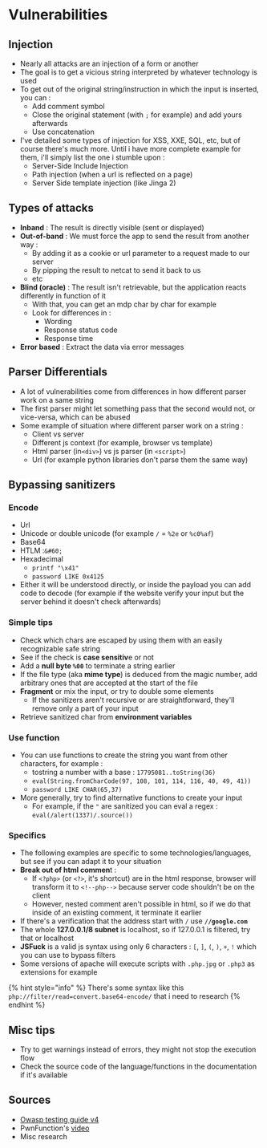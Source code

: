 # Vulnerabilities

## Injection

* Nearly all attacks are an injection of a form or another
* The goal is to get a vicious string interpreted by whatever technology is used
* To get out of the original string/instruction in which the input is inserted, you can :
  * Add comment symbol
  * Close the original statement \(with `;` for example\) and add yours afterwards
  * Use concatenation
* I've detailed some types of injection for XSS, XXE, SQL, etc, but of course there's much more. Until i have more complete example for them, i'll simply list the one i stumble upon :
  * Server-Side Include Injection
  * Path injection \(when a url is reflected on a page\)
  * Server Side template injection \(like Jinga 2\)

## Types of attacks

* **Inband** : The result is directly visible \(sent or displayed\)
* **Out-of-band** : We must force the app to send the result from another way : 
  * By adding it as a cookie or url parameter to a request made to our server
  * By pipping the result to netcat to send it back to us
  * etc
* **Blind \(oracle\)** : The result isn't retrievable, but the application reacts differently in function of it
  * With that, you can get an mdp char by char for example
  * Look for differences in : 
    * Wording
    * Response status code
    * Response time
* **Error based** : Extract the data via error messages

## Parser Differentials

* A lot of vulnerabilities come from differences in how different parser work on a same string
* The first parser might let something pass that the second would not, or vice-versa, which can be abused
* Some example of situation where different parser work on a string :
  * Client vs server
  * Different js context \(for example, browser vs template\)
  * Html parser \(in`<div>`\) vs js parser \(in `<script>`\)
  * Url  \(for example python libraries don't parse them the same way\)

## Bypassing sanitizers

### Encode

* Url
* Unicode or double unicode \(for example `/` = `%2e` or `%c0%af`\)
* Base64
* HTLM  :`&#60;`
* Hexadecimal
  * `printf "\x41"`
  * `password LIKE 0x4125`
* Either it will be understood directly, or inside the payload you can add code to decode \(for example if the website verify your input but the server behind it doesn't check afterwards\)

### Simple tips

* Check which chars are escaped by using them with an easily recognizable safe string
* See if the check is **case sensitiv**e or not
* Add a **null byte `%00`** to terminate a string earlier
* If the file type \(aka **mime type**\) is deduced from the magic number, add arbitrary ones that are accepted at the start of the file
* **Fragment** or mix the input, or try to double some elements
  * If the sanitizers aren't recursive or are straightforward, they'll remove only a part of your input
* Retrieve sanitized char from **environment variables**

### Use function

* You can use functions to create the string you want from other characters, for example :
  * tostring a number with a base : `17795081..toString(36)`
  * `eval(String.fromCharCode(97, 108, 101, 114, 116, 40, 49, 41))`
  * `password LIKE CHAR(65,37)`
* More generally, try to find alternative functions to create your input
  * For example, if the `"` are sanitized you can eval a regex : `eval(/alert(1337)/.source())`

### Specifics

* The following examples are specific to some technologies/languages, but see if you can adapt it to your situation 
* **Break out of html commen**t : 
  * If `<?php>` \(or `<?>`, it's shortcut\) are in the html response, browser will transform it to `<!--php-->` because server code shouldn't be on the client
  * However, nested comment aren't possible in html, so if we do that inside of an existing comment, it terminate it earlier
* If there's a verification that the address start with `/` use  **`//google.com`**
* The whole **127.0.0.1/8 subnet** is localhost, so if 127.0.0.1 is filtered, try that or localhost
* **JSFuck** is a valid js syntax using only 6 characters : `[`, `]`, `(`, `)`, `+`, `!` which you can use to bypass filters
* Some versions of apache will execute scripts with `.php.jpg` or  `.php3` as extensions for example

{% hint style="info" %}
There's some syntax like this `php://filter/read=convert.base64-encode/` that i need to research
{% endhint %}

## Misc tips

* Try to get warnings instead of errors, they might not stop the execution flow
* Check the source code of the language/functions in the documentation if it's available

## Sources

* [Owasp testing guide v4](https://owasp.org/www-project-web-security-testing-guide/assets/archive/OWASP_Testing_Guide_v4.pdf)
* PwnFunction's [video](https://www.youtube.com/watch?v=jkJWA_CWrQs)
* Misc research

